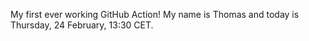 My first ever working GitHub Action!
My name is Thomas and today is Thursday, 24 February, 13:30 CET. 
